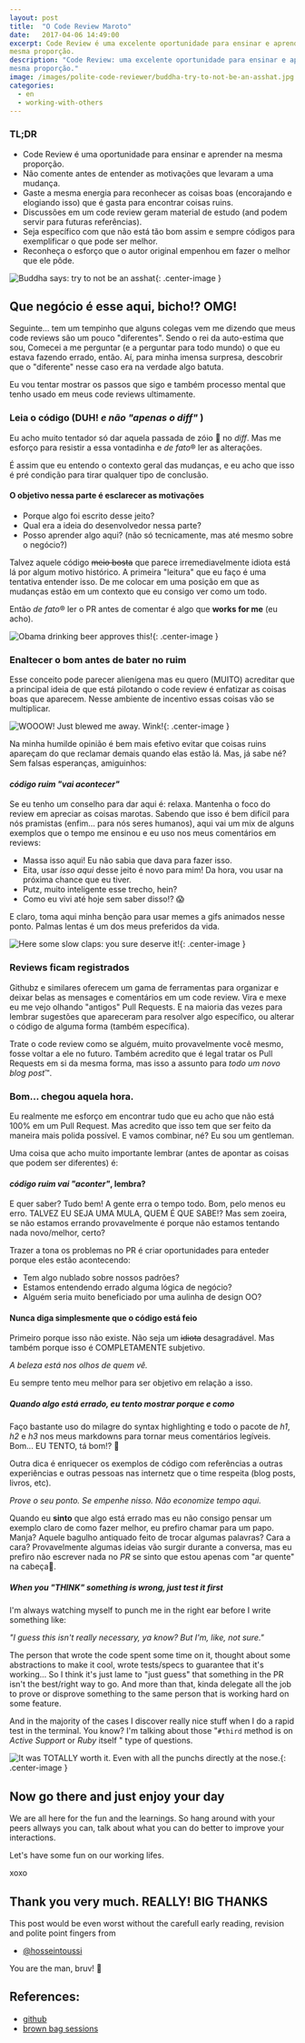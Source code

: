 ```yaml
---
layout: post
title:  "O Code Review Maroto"
date:   2017-04-06 14:49:00
excerpt: Code Review é uma excelente oportunidade para ensinar e aprender na
mesma proporção.
description: "Code Review: uma excelente oportunidade para ensinar e aprender na
mesma proporção."
image: /images/polite-code-reviewer/buddha-try-to-not-be-an-asshat.jpg
categories:
  - en
  - working-with-others
---
```


### TL;DR

 - Code Review é uma oportunidade para ensinar
e aprender na mesma proporção.
 - Não comente antes de entender as motivações que levaram a uma mudança.
 - Gaste a mesma energia para reconhecer as coisas boas
(encorajando e elogiando isso)
que é gasta para encontrar coisas ruins.
 - Discussões em um code review geram material de estudo
(and podem servir para futuras referências).
 - Seja específico com que não está tão bom assim
e sempre códigos para exemplificar o que pode ser melhor.
 - Reconheça o esforço que o autor original empenhou
em fazer o melhor que ele pôde.

![Buddha says: try to not be an asshat](/images/polite-code-reviewer/buddha-try-to-not-be-an-asshat.jpg){: .center-image }

## Que negócio é esse aqui, bicho!? OMG!

Seguinte... tem um tempinho que alguns colegas vem me dizendo
que meus code reviews são um pouco "diferentes".
Sendo o rei da auto-estima que sou,
Comecei a me perguntar (e a perguntar para todo mundo)
o que eu estava fazendo errado, então.
Aí, para minha imensa surpresa,
descobrir que o "diferente" nesse caso
era na verdade algo batuta.

Eu vou tentar mostrar os passos que sigo
e também processo mental
que tenho usado em meus code reviews ultimamente.

### Leia o código (DUH! _e não "apenas o diff"_ )

Eu acho muito tentador só dar aquela passada de zóio 👀 no _diff_.
Mas me esforço para resistir a essa vontadinha
e *de fato*® ler as alterações.

É assim que eu entendo o contexto geral das mudanças,
e eu acho que isso é pré condição
para tirar qualquer tipo de conclusão.

#### O objetivo nessa parte é esclarecer as motivações

 - Porque algo foi escrito desse jeito?
 - Qual era a ideia do desenvolvedor nessa parte?
 - Posso aprender algo aqui?
   (não só tecnicamente, mas até mesmo sobre o negócio?)

Talvez aquele código ~~meio bosta~~
que parece irremediavelmente idiota
está lá por algum motivo histórico.
A primeira "leitura" que eu faço
é uma tentativa entender isso.
De me colocar em uma posição em que as mudanças
estão em um contexto que eu consigo ver como um todo.

Então *de fato*® ler o PR antes de comentar
é algo que **works for me** (eu acho).

![Obama drinking beer approves this!](/images/polite-code-reviewer/obama-thumbs-up.jpg){: .center-image }

### Enaltecer o bom antes de bater no ruim

Esse conceito pode parecer alienígena
mas eu quero (MUITO) acreditar que
a principal ideia de que está pilotando o code review
é enfatizar as coisas boas que aparecem.
Nesse ambiente de incentivo
essas coisas vão se multiplicar.

![WOOOW! Just blewed me away. Wink!](/images/polite-code-reviewer/wow-wink.gif){: .center-image }

Na minha humilde opinião
é bem mais efetivo evitar que coisas ruins apareçam
do que reclamar demais quando elas estão lá.
Mas, já sabe né? Sem falsas esperanças, amiguinhos:

#### _código ruim "vai acontecer"_

Se eu tenho um conselho para dar aqui é: relaxa.
Mantenha o foco do review em apreciar as coisas marotas.
Sabendo que isso é bem difícil para nós pramistas
(enfim... para nós seres humanos),
aqui vai um mix de alguns exemplos que o tempo me ensinou
e eu uso nos meus comentários em reviews:

 - Massa isso aqui! Eu não sabia que dava para fazer isso.
 - Eita, usar _isso aqui_ desse jeito é novo para mim!
Da hora, vou usar na próxima chance que eu tiver.
 - Putz, muito inteligente esse trecho, hein?
 - Como eu vivi até hoje sem saber disso!? 😱

E claro, toma aqui minha benção
para usar memes a gifs animados nesse ponto.
Palmas lentas é um dos meus preferidos da vida.

![Here some slow claps: you sure deserve it!](/images/polite-code-reviewer/slow-claps.gif){: .center-image }

### Reviews ficam registrados

Githubz e similares oferecem um gama de ferramentas
para organizar e deixar belas
as mensages e comentários em um code review.
Vira e mexe eu me vejo olhando "antigos" Pull Requests.
E na maioria das vezes para lembrar sugestões
que apareceram para resolver algo específico,
ou alterar o código de alguma forma (também específica).

Trate o code review como se alguém,
muito provavelmente você mesmo,
fosse voltar a ele no futuro.
Também acredito que é legal tratar
os Pull Requests em si da mesma forma,
mas isso a assunto para _todo um novo blog post_™.

### Bom... chegou aquela hora.

Eu realmente me esforço em encontrar
tudo que eu acho que não está 100% em um Pull Request.
Mas acredito que isso tem que ser feito
da maneira mais polida possível.
E vamos combinar, né? Eu sou um gentleman.

Uma coisa que acho muito importante lembrar
(antes de apontar as coisas que podem ser diferentes)
é:

#### _código ruim **vai "aconter"**_, lembra?

E quer saber? Tudo bem!
A gente erra o tempo todo.
Bom, pelo menos eu erro.
TALVEZ EU SEJA UMA MULA, QUEM É QUE SABE!?
Mas sem zoeira, se não estamos errando
provavelmente é porque não estamos tentando nada novo/melhor, certo?

Trazer a tona os problemas no PR
é criar oportunidades para enteder porque eles estão acontecendo:
 - Tem algo nublado sobre nossos padrões?
 - Estamos entendendo errado alguma lógica de negócio?
 - Alguém seria muito beneficiado por uma aulinha de design OO?

#### Nunca diga simplesmente que o código está feio

Primeiro porque isso não existe.
Não seja um ~~idiota~~ desagradável.
Mas também porque isso é COMPLETAMENTE subjetivo.

_A beleza está nos olhos de quem vê._

Eu sempre tento meu melhor para ser objetivo em relação a isso.

##### Quando algo está errado, eu tento mostrar porque e como

Faço bastante uso do milagre do syntax highlighting
e todo o pacote de _h1_, _h2_ e _h3_ nos meus markdowns
para tornar meus comentários legíveis.
Bom... EU TENTO, tá bom!? 😤

Outra dica é enriquecer os exemplos de código
com referências a outras experiências e
outras pessoas nas internetz que o time respeita
(blog posts, livros, etc).

_Prove o seu ponto.
Se empenhe nisso.
Não economize tempo aqui._

Quando eu **sinto** que algo está errado
mas eu não consigo pensar um exemplo claro de como fazer melhor,
eu prefiro chamar para um papo.
Manja? Aquele bagulho antiquado
feito de trocar algumas palavras?
Cara a cara?
Provavelmente algumas ideias vão surgir durante a conversa,
mas eu prefiro não escrever nada no _PR_ se sinto que
estou apenas com "ar quente" na cabeça💨.

##### When you "THINK" something is wrong, just test it first

I'm always watching myself to punch me in the right ear
before I write something like:

_"I guess this isn't really necessary, ya know?
But I'm, like, not sure."_

The person that wrote the code spent some time on it,
thought about some abstractions to make it cool,
wrote tests/specs to guarantee that it's working...
So I think it's just lame to "just guess"
that something in the PR isn't the best/right way to go.
And more than that,
kinda delegate all the job to prove or disprove
something to the same person
that is working hard on some feature.

And in the majority of the cases
I discover really nice stuff when I do a rapid test in the terminal.
You know? I'm talking about those
"`#third` method is on _Active Support_ or _Ruby_ itself "
type of questions.

![It was TOTALLY worth it. Even with all the punchs directly at the nose.](/images/polite-code-reviewer/worth-it.jpg){: .center-image }

## Now go there and just enjoy your day

We are all here for the fun and the learnings.
So hang around with your peers allways you can,
talk about what you can do better
to improve your interactions.

Let's have some fun on our working lifes.

xoxo

## Thank you very much. REALLY! BIG THANKS

This post would be even worst
without the carefull early reading, revision
and polite point fingers from

 - [@hosseintoussi](https://github.com/hosseintoussi)

You are the man, bruv! 💙

## References:

 + [github](http://github.com)
 + [brown bag sessions](https://www.quora.com/What-is-a-brown-bag-session)
